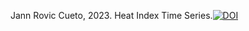 Jann Rovic Cueto, 2023. Heat Index Time Series.[![DOI](https://sandbox.zenodo.org/badge/750393311.svg)](https://sandbox.zenodo.org/doi/10.5072/zenodo.52195)
